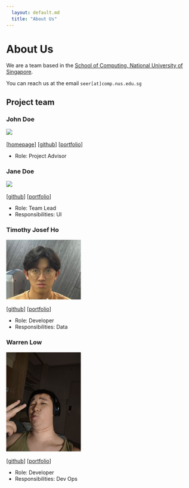 ```yaml
---
  layout: default.md
  title: "About Us"
---
```


# About Us

We are a team based in the [School of Computing, National University of Singapore](http://www.comp.nus.edu.sg).

You can reach us at the email `seer[at]comp.nus.edu.sg`

## Project team

### John Doe

<img src="images/johndoe.png" width="200px">

[[homepage](http://www.comp.nus.edu.sg/~damithch)]
[[github](https://github.com/johndoe)]
[[portfolio](team/johndoe.md)]

* Role: Project Advisor

### Jane Doe

<img src="images/johndoe.png" width="200px">

[[github](http://github.com/johndoe)]
[[portfolio](team/johndoe.md)]

* Role: Team Lead
* Responsibilities: UI

### Timothy Josef Ho

<img src="images/timothy-ho0203.png" width="200px">

[[github](https://github.com/Timothy-Ho0203)] [[portfolio](https://linkedin.com/in/timothy-josef-ho)]

* Role: Developer
* Responsibilities: Data

### Warren Low

<img src="images/desu-club.png" width="200px">

[[github](http://github.com/DESU-CLUB)]
[[portfolio](team/desuclub.md)]

* Role: Developer
* Responsibilities: Dev Ops
